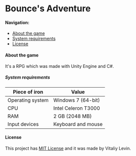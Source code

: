 # Bounce's Adventure

#### Navigation:

- [About the game](#about-the-game)
- [System requirements](#system-requirements)
- [License](#license)

#### About the game

It's a RPG which was made with Unity Engine and C#.

##### System requirements

| Piece of iron    | Value               |
| ---------------- | ------------------- |
| Operating system | Windows 7 (64-bit)  |
| CPU              | Intel Celeron T3000 |
| RAM              | 2 GB (2048 MB)      |
| Input devices    | Keyboard and mouse  |
 
#### License

This project has [MIT License](/license.txt) and it was made by Vitaliy Levin.
